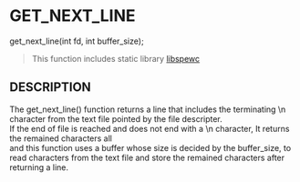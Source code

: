 # GET_NEXT_LINE

get_next_line(int fd, int buffer_size); 
> This function includes static library [libspewc](https://git@github.com/spew11/spewc_library/libspewc)

## DESCRIPTION
The get_next_line() function returns a line that includes the terminating \n character from the text file pointed by the file descripter.  
If the end of file is reached and does not end with a \n character, It returns the remained characters all  
and this function uses a buffer whose size is decided by the buffer_size, to read characters from the text file and store the remained characters after returning a line.
